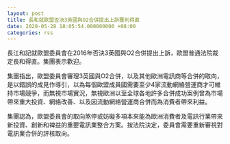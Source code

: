 ```yaml
---
layout: post
title: 長和就歐盟否決3英國與O2合併提出上訴獲判得直
date: 2020-05-28 18:05:54.000000000 +08:00
categories: rss
---
```


長江和記就歐盟委員會在2016年否決3英國與O2合併提出上訴，歐盟普通法院裁定長和得直。集團表示歡迎。

集團指出，歐盟委員會審理3英國與O2合併，以及其他歐洲電訊商等合併的取向，是以錯誤的成見作導引，以為每個歐盟成員國需要至少4家流動網絡營運商才可維持市場競爭，而無視市場實況，無視歐洲以至全球各地許多合併成功案例曾為市場帶來重大投資、網絡改善、以及因流動網絡營運商合併而為消費者帶來利益。

集團認為，歐盟委員會的取向煞停或妨礙多項本來能為歐洲消費者及電訊行業帶來新投資、創新和裨益的重要電訊業整合方案。按法院決定，委員會需要重新審視對電訊業合併的評核取向。
